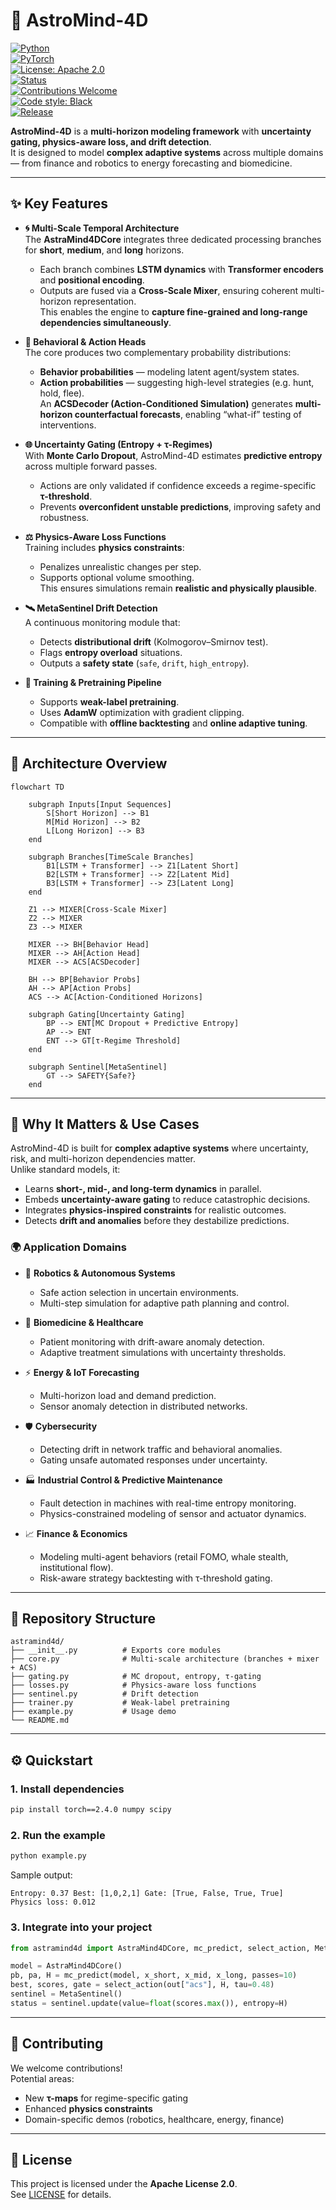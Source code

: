 # 🌌 AstroMind-4D  

[![Python](https://img.shields.io/badge/python-3.11%2B-blue.svg?logo=python)](https://www.python.org/)  
[![PyTorch](https://img.shields.io/badge/PyTorch-2.4+-EE4C2C.svg?logo=pytorch)](https://pytorch.org/)  
[![License: Apache 2.0](https://img.shields.io/badge/License-Apache_2.0-green.svg)](./LICENSE)  
[![Status](https://img.shields.io/badge/status-Experimental-orange)]()  
[![Contributions Welcome](https://img.shields.io/badge/contributions-welcome-brightgreen.svg)](./CONTRIBUTING.md)  
[![Code style: Black](https://img.shields.io/badge/code%20style-black-000000.svg)](https://github.com/psf/black)  
[![Release](https://img.shields.io/github/v/tag/Daniele-Cangi/AstroMind-4D?label=release)](https://github.com/Daniele-Cangi/AstroMind-4D/releases)  

**AstroMind-4D** is a **multi-horizon modeling framework** with **uncertainty gating, physics-aware loss, and drift detection**.  
It is designed to model **complex adaptive systems** across multiple domains — from finance and robotics to energy forecasting and biomedicine.  

---

## ✨ Key Features  

- **🌀 Multi-Scale Temporal Architecture**  
  The **AstraMind4DCore** integrates three dedicated processing branches for **short**, **medium**, and **long** horizons.  
  - Each branch combines **LSTM dynamics** with **Transformer encoders** and **positional encoding**.  
  - Outputs are fused via a **Cross-Scale Mixer**, ensuring coherent multi-horizon representation.  
  This enables the engine to **capture fine-grained and long-range dependencies simultaneously**.  

- **🔮 Behavioral & Action Heads**  
  The core produces two complementary probability distributions:  
  - **Behavior probabilities** — modeling latent agent/system states.  
  - **Action probabilities** — suggesting high-level strategies (e.g. hunt, hold, flee).  
  An **ACSDecoder (Action-Conditioned Simulation)** generates **multi-horizon counterfactual forecasts**, enabling “what-if” testing of interventions.  

- **🌐 Uncertainty Gating (Entropy + τ-Regimes)**  
  With **Monte Carlo Dropout**, AstroMind-4D estimates **predictive entropy** across multiple forward passes.  
  - Actions are only validated if confidence exceeds a regime-specific **τ-threshold**.  
  - Prevents **overconfident unstable predictions**, improving safety and robustness.  

- **⚖️ Physics-Aware Loss Functions**  
  Training includes **physics constraints**:  
  - Penalizes unrealistic changes per step.  
  - Supports optional volume smoothing.  
  This ensures simulations remain **realistic and physically plausible**.  

- **🛰️ MetaSentinel Drift Detection**  
  A continuous monitoring module that:  
  - Detects **distributional drift** (Kolmogorov–Smirnov test).  
  - Flags **entropy overload** situations.  
  - Outputs a **safety state** (`safe`, `drift`, `high_entropy`).  

- **🧪 Training & Pretraining Pipeline**  
  - Supports **weak-label pretraining**.  
  - Uses **AdamW** optimization with gradient clipping.  
  - Compatible with **offline backtesting** and **online adaptive tuning**.  

---

## 🧩 Architecture Overview  

```mermaid
flowchart TD

    subgraph Inputs[Input Sequences]
        S[Short Horizon] --> B1
        M[Mid Horizon] --> B2
        L[Long Horizon] --> B3
    end

    subgraph Branches[TimeScale Branches]
        B1[LSTM + Transformer] --> Z1[Latent Short]
        B2[LSTM + Transformer] --> Z2[Latent Mid]
        B3[LSTM + Transformer] --> Z3[Latent Long]
    end

    Z1 --> MIXER[Cross-Scale Mixer]
    Z2 --> MIXER
    Z3 --> MIXER

    MIXER --> BH[Behavior Head]
    MIXER --> AH[Action Head]
    MIXER --> ACS[ACSDecoder]

    BH --> BP[Behavior Probs]
    AH --> AP[Action Probs]
    ACS --> AC[Action-Conditioned Horizons]

    subgraph Gating[Uncertainty Gating]
        BP --> ENT[MC Dropout + Predictive Entropy]
        AP --> ENT
        ENT --> GT[τ-Regime Threshold]
    end

    subgraph Sentinel[MetaSentinel]
        GT --> SAFETY{Safe?}
    end
```

---

## 📖 Why It Matters & Use Cases  

AstroMind-4D is built for **complex adaptive systems** where uncertainty, risk, and multi-horizon dependencies matter.  
Unlike standard models, it:  

- Learns **short-, mid-, and long-term dynamics** in parallel.  
- Embeds **uncertainty-aware gating** to reduce catastrophic decisions.  
- Integrates **physics-inspired constraints** for realistic outcomes.  
- Detects **drift and anomalies** before they destabilize predictions.  

### 🌍 Application Domains  

- 🤖 **Robotics & Autonomous Systems**  
  - Safe action selection in uncertain environments.  
  - Multi-step simulation for adaptive path planning and control.  

- 🧬 **Biomedicine & Healthcare**  
  - Patient monitoring with drift-aware anomaly detection.  
  - Adaptive treatment simulations with uncertainty thresholds.  

- ⚡ **Energy & IoT Forecasting**  
  - Multi-horizon load and demand prediction.  
  - Sensor anomaly detection in distributed networks.  

- 🛡️ **Cybersecurity**  
  - Detecting drift in network traffic and behavioral anomalies.  
  - Gating unsafe automated responses under uncertainty.  

- 🏭 **Industrial Control & Predictive Maintenance**  
  - Fault detection in machines with real-time entropy monitoring.  
  - Physics-constrained modeling of sensor and actuator dynamics.  

- 📈 **Finance & Economics**  
  - Modeling multi-agent behaviors (retail FOMO, whale stealth, institutional flow).  
  - Risk-aware strategy backtesting with τ-threshold gating.  

---

## 📂 Repository Structure  

```
astramind4d/
├── __init__.py          # Exports core modules
├── core.py              # Multi-scale architecture (branches + mixer + ACS)
├── gating.py            # MC dropout, entropy, τ-gating
├── losses.py            # Physics-aware loss functions
├── sentinel.py          # Drift detection
├── trainer.py           # Weak-label pretraining
├── example.py           # Usage demo
└── README.md
```

---

## ⚙️ Quickstart  

### 1. Install dependencies  
```bash
pip install torch==2.4.0 numpy scipy
```

### 2. Run the example  
```bash
python example.py
```

Sample output:  
```
Entropy: 0.37 Best: [1,0,2,1] Gate: [True, False, True, True]
Physics loss: 0.012
```

### 3. Integrate into your project  
```python
from astramind4d import AstraMind4DCore, mc_predict, select_action, MetaSentinel

model = AstraMind4DCore()
pb, pa, H = mc_predict(model, x_short, x_mid, x_long, passes=10)
best, scores, gate = select_action(out["acs"], H, tau=0.48)
sentinel = MetaSentinel()
status = sentinel.update(value=float(scores.max()), entropy=H)
```

---

## 🤝 Contributing  

We welcome contributions!  
Potential areas:  
- New **τ-maps** for regime-specific gating  
- Enhanced **physics constraints**  
- Domain-specific demos (robotics, healthcare, energy, finance)  

---

## 📜 License  

This project is licensed under the **Apache License 2.0**.  
See [LICENSE](./LICENSE) for details.  
